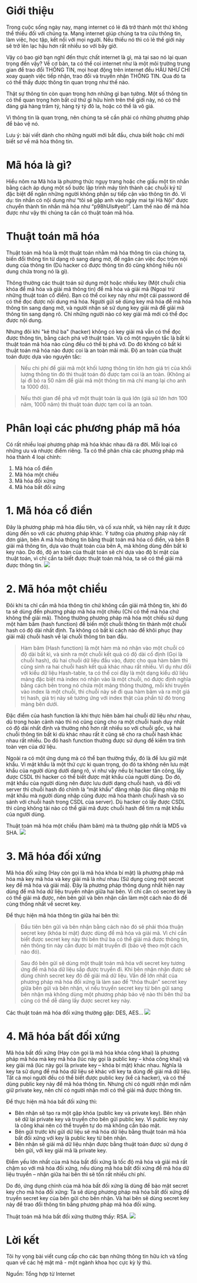 # Giới thiệu
Trong cuộc sống ngày nay, mạng internet có lẻ đã trở thành một thứ không thể thiếu đối với chúng ta. Mạng internet giúp chúng ta tra cứu thông tin, làm việc, học tập, kết nối với mọi người. Nếu thiếu nó thì có lẻ thế giới này sẽ trở lên lạc hậu hơn rất nhiều so với bây giờ.

Vậy có bao giờ bạn nghĩ đến thực chất internet là gì, mà tại sao nó lại quan trọng đến vậy? Về cơ bản, ta có thể coi internet như là một môi trường trung gian để trao đổi THÔNG TIN, mọi hoạt động trên internet đều HẦU NHƯ CHỈ xoay quanh việc tiếp nhận, trao đổi và truyền nhận THÔNG TIN. Qua đó ta có thể thấy được thông tin quan trọng như thế nào.

Thật sự thông tin còn quan trọng hơn những gì bạn tưởng. Một số thông tin có thể quan trọng hơn bất cứ thứ gì hữu hình trên thế giới này, nó có thể đáng giá hàng trăm tỷ, hàng tỷ tỷ đô la, hoặc có thể là vô giá.

Vì thông tin là quan trọng, nên chúng ta sẽ cần phải có những phương pháp để bảo vệ nó.

Lưu ý: bài viết dành cho những người mới bắt đầu, chưa biết hoặc chỉ mới biết sơ về mã hóa thông tin.

# Mã hóa là gì?
Hiểu nôm na Mã hóa là phương thức ngụy trang hoặc che giấu một tin nhắn bằng cách áp dụng một số bước lập trình máy tính thành các chuỗi ký tữ đặc biệt để ngăn những người không phận sự tiếp cận vào thông tin đó. Ví dụ: tin nhắn có nội dung như “tôi sẽ gặp anh vào ngày mai tại Hà Nội” được chuyển thành tin nhắn mã hóa như “p98hUls#yeb!”. Làm thế nào để mã hóa được như vậy thì chúng ta cần có thuật toán mã hóa.

# Thuật toán mã hóa
Thuật toán mã hóa là một thuật toán nhằm mã hóa thông tin của chúng ta, biến đổi thông tin từ dạng rõ sang dạng mờ, để ngăn cản việc đọc trộm nội dung của thông tin (Dù hacker có được thông tin đó cũng không hiểu nội dung chứa trong nó là gì).

Thông thường các thuật toán sử dụng một hoặc nhiều key (Một chuỗi chìa khóa để mã hóa và giải mã thông tin) để mã hóa và giải mã (Ngoại trừ những thuật toán cổ điển). Bạn có thể coi key này như một cái password để có thể đọc được nội dung mã hóa. Người gửi sẽ dùng key mã hóa để mã hóa thông tin sang dạng mờ, và người nhận sẽ sử dụng key giải mã để giải mã thông tin sang dạng rõ. Chỉ những người nào có key giải mã mới có thể đọc được nội dung.

Nhưng đôi khi "kẻ thứ ba" (hacker) không có key giải mã vẫn có thể đọc được thông tin, bằng cách phá vỡ thuật toán. Và có một nguyên tắc là bất kì thuật toán mã hóa nào cũng đều có thể bị phá vỡ. Do đó không có bất kì thuật toán mã hóa nào được coi là an toàn mãi mãi. Độ an toàn của thuật toán được dựa vào nguyên tắc:

> Nếu chi phí để giải mã một khối lượng thông tin lớn hơn giá trị của khối lượng thông tin đó thì thuật toán đó được tạm coi là an toàn. (Không ai lại đi bỏ ra 50 năm để giải mã một thông tin mà chỉ mang lại cho anh ta 1000 đô).

> Nếu thời gian để phá vỡ một thuật toán là quá lớn (giả sử lớn hơn 100 năm, 1000 năm) thì thuật toán được tạm coi là an toàn.

# Phân loại các phương pháp mã hóa
Có rất nhiều loại phương pháp mã hóa khác nhau đã ra đời. Mỗi loại có những ưu và nhược điểm riêng. Ta có thể phân chia các phương pháp mã hóa thành 4 loại chính:

1. Mã hóa cổ điển
2. Mã hóa một chiều
3. Mã hóa đối xứng
4. Mã hóa bất đối xứng

# 1. Mã hóa cổ điển
Đây là phương pháp mã hóa đầu tiên, và cố xưa nhất, và hiện nay rất ít được dùng đến so với các phương pháp khác. Ý tưởng của phương pháp này rất đơn giản, bên A mã hóa thông tin bằng thuật toán mã hóa cổ điển, và bên B giải mã thông tin, dựa vào thuật toán của bên A, mà không dùng đến bất kì key nào. Do đó, độ an toàn của thuật toán sẽ chỉ dựa vào độ bí mật của thuật toán, vì chỉ cần ta biết được thuật toán mã hóa, ta sẽ có thể giải mã được thông tin.
![](https://images.viblo.asia/0d9be7dd-2cb3-4c62-9e97-000b92e76625.jpg)

# 2. Mã hóa một chiều
Đôi khi ta chỉ cần mã hóa thông tin chứ không cần giải mã thông tin, khi đó ta sẽ dùng đến phương pháp mã hóa một chiều (Chỉ có thể mã hóa chứ không thể giải mã). Thông thường phương pháp mã hóa một chiều sử dụng một hàm băm (hash function) để biến một chuỗi thông tin thành một chuỗi hash có độ dài nhất định. Ta không có bất kì cách nào để khôi phục (hay giải mã) chuỗi hash về lại chuỗi thông tin ban đầu.

> Hàm băm (Hash function) là một hàm mà nó nhận vào một chuỗi có độ dài bất kì, và sinh ra một chuỗi kết quả có độ dài cố định (Gọi là chuỗi hash), dù hai chuỗi dữ liệu đầu vào, được cho qua hàm băm thì cũng sinh ra hai chuỗi hash kết quả khác nhau rất nhiều. Ví dụ như đối với kiểu dữ liệu Hash-table, ta có thể coi đây là một dạng kiểu dữ liệu mảng đặc biệt mà index nó nhận vào là một chuỗi, nó được định nghĩa bằng cách bên trong nó chứa một mảng thông thường, mỗi khi truyền vào index là một chuỗi, thì chuỗi này sẽ đi qua hàm băm và ra một giá trị hash, giá trị này sẽ tương ứng với index thật của phần tử đó trong mảng bên dưới.

Đặc điểm của hash function là khi thực hiên băm hai chuỗi dữ liệu như nhau, dù trong hoàn cảnh nào thì nó cũng cùng cho ra một chuỗi hash duy nhất có độ dài nhất định và thường nhỏ hơn rất nhiều so với chuỗi gốc, và hai chuỗi thông tin bất kì dù khác nhau rất ít cũng sẽ cho ra chuỗi hash khác nhau rất nhiều. Do đó hash function thường được sử dụng để kiểm tra tính toàn vẹn của dữ liệu. 

Ngoài ra có một ứng dụng mà có thể bạn thường thấy, đó là để lưu giữ mật khẩu. Vì mật khẩu là một thứ cực kì quan trọng, do đó ta không nên lưu mật khẩu của người dùng dưới dạng rõ, vì như vậy nếu bị hacker tấn công, lấy được CSDL thì hacker có thể biết được mật khẩu của người dùng. Do đó, mật khẩu của người dùng nên được lưu dưới dạng chuỗi hash, và đối với server thì chuỗi hash đó chỉnh là “mật khẩu” đăng nhập (lúc đăng nhập thì mật khẩu mà người dùng nhập cũng được mã hóa thành chuỗi hash và so sánh với chuỗi hash trong CSDL của server). Dù hacker có lấy được CSDL thì cũng không tài nào có thể giải mã được chuỗi hash để tìm ra mật khẩu của người dùng.

Thuật toán mã hóa một chiều (hàm băm) mà ta thường gặp nhất là MD5 và SHA.
![](https://images.viblo.asia/b0f0ea48-4c3d-4d74-b078-c83020e9e742.png)

# 3. Mã hóa đối xứng
Mã hóa đối xứng (Hay còn gọi là mã hóa khóa bí mật) là phương pháp mã hóa mà key mã hóa và key giải mã là như nhau (Sử dụng cùng một secret key để mã hóa và giải mã). Đây là phương pháp thông dụng nhất hiện nay dùng để mã hóa dữ liệu truyền nhận giữa hai bên. Vì chỉ cần có secret key là có thể giải mã được, nên bên gửi và bên nhận cần làm một cách nào đó để cùng thống nhất về secret key.

Để thực hiện mã hóa thông tin giữa hai bên thì:

> Đầu tiên bên gửi và bên nhận bằng cách nào đó sẽ phải thóa thuận secret key (khóa bí mật) được dùng để mã hóa và giải mã. Vì chỉ cần biết được secret key này thì bên thứ ba có thể giải mã được thông tin, nên thông tin này cần được bí mật truyền đi (bảo vệ theo một cách nào đó).

> Sau đó bên gửi sẽ dùng một thuật toán mã hóa với secret key tương ứng để mã hóa dữ liệu sắp được truyền đi. Khi bên nhận nhận được sẽ dùng chính secret key đó để giải mã dữ liệu.
Vấn đề lớn nhất của phương pháp mã hóa đối xứng là làm sao để “thỏa thuận” secret key giữa bên gửi và bên nhận, vì nếu truyền secret key từ bên gửi sang bên nhận mà không dùng một phương pháp bảo vệ nào thì bên thứ ba cũng có thể dễ dàng lấy được secret key này.

Các thuật toán mã hóa đối xứng thường gặp: DES, AES…
![](https://images.viblo.asia/53960f76-4932-4add-b0d5-86f4c63968a1.png)

# 4. Mã hóa bất đối xứng
Mã hóa bất đối xứng (Hay còn gọi là mã hóa khóa công khai) là phương pháp mã hóa mà key mã hóa (lúc này gọi là public key – khóa công khai) và key giải mã (lúc này gọi là private key – khóa bí mật) khác nhau. Nghĩa là key ta sử dụng để mã hóa dữ liệu sẽ khác với key ta dùng để giải mã dữ liệu. Tất cả mọi người đều có thể biết được public key (kể cả hacker), và có thể dùng public key này để mã hóa thông tin. Nhưng chỉ có người nhận mới nắm giữ private key, nên chỉ có người nhận mới có thể giải mã được thông tin.

Để thực hiện mã hóa bất đối xứng thì:

* Bên nhận sẽ tạo ra một gặp khóa (public key và private key). Bên nhận sẽ dữ lại private key và truyền cho bên gửi public key. Vì public key này là công khai nên có thể truyền tự do mà không cần bảo mật.
* Bên gửi trước khi gửi dữ liệu sẽ mã hóa dữ liệu bằng thuật toán mã hóa bất đối xứng với key là public key từ bên nhận.
* Bên nhận sẽ giải mã dữ liệu nhận được bằng thuật toán được sử dụng ở bên gửi, với key giải mã là private key.

Điểm yếu lớn nhất của mã hóa bất đối xứng là tốc độ mã hóa và giải mã rất chậm so với mã hóa đối xứng, nếu dùng mã hóa bất đối xứng để mã hóa dữ liệu truyền – nhận giữa hai bên thì sẽ tốn rất nhiều chi phí.

Do đó, ứng dụng chỉnh của mã hóa bất đối xứng là dùng để bảo mật secret key cho mã hóa đối xứng: Ta sẽ dùng phương pháp mã hóa bất đối xứng để truyền secret key của bên gửi cho bên nhận. Và hai bên sẽ dùng secret key này để trao đổi thông tin bằng phương pháp mã hóa đối xứng.

Thuật toán mã hóa bất đối xứng thường thấy: RSA.
![](https://images.viblo.asia/4fbac312-eac2-41d1-b69f-edc86759df69.png)

# Lời kết
Tôi hy vọng bài viết cung cấp cho các bạn những thông tin hữu ích và tổng quan về các hệ mật mã - một ngành khoa học cực kỳ lý thú.

Nguồn: Tổng hợp từ Internet